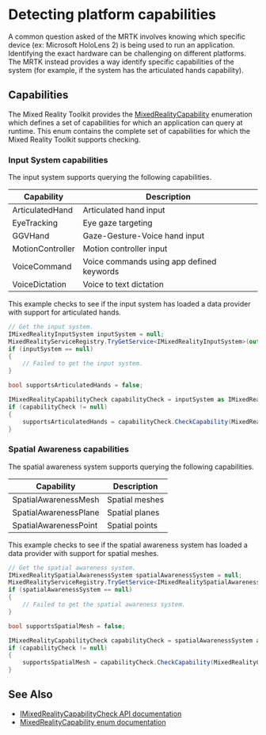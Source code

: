 # Detecting platform capabilities

A common question asked of the MRTK involves knowing which specific device (ex: Microsoft HoloLens 2) is being
used to run an application. Identifying the exact hardware can be challenging on different platforms. The MRTK
instead provides a way identify specific capabilities of the system (for example, if the system has the articulated
hands capability).

## Capabilities

The Mixed Reality Toolkit provides the [MixedRealityCapability](xref:Microsoft.MixedReality.Toolkit.MixedRealityCapability)
enumeration which defines a set of capabilities for which an application can query at runtime. This enum contains the 
complete set of capabilities for which the Mixed Reality Toolkit supports checking.

### Input System capabilities

The input system supports querying the following capabilities.

| Capability | Description |
|---|---|
| ArticulatedHand | Articulated hand input |
| EyeTracking | Eye gaze targeting |
| GGVHand | Gaze-Gesture-Voice hand input |
| MotionController | Motion controller input |
| VoiceCommand | Voice commands using app defined keywords |
| VoiceDictation | Voice to text dictation |

This example checks to see if the input system has loaded a data provider with support for articulated hands.

``` C#
// Get the input system.
IMixedRealityInputSystem inputSystem = null;
MixedRealityServiceRegistry.TryGetService<IMixedRealityInputSystem>(out inputSystem);
if (inputSystem == null)
{
    // Failed to get the input system.
}

bool supportsArticulatedHands = false;

IMixedRealityCapabilityCheck capabilityCheck = inputSystem as IMixedRealityCapabilityCheck;
if (capabilityCheck != null)
{
    supportsArticulatedHands = capabilityCheck.CheckCapability(MixedRealityCapability.ArticulatedHand);
}
```

### Spatial Awareness capabilities

The spatial awareness system supports querying the following capabilities.

| Capability | Description |
|---|---|
| SpatialAwarenessMesh | Spatial meshes |
| SpatialAwarenessPlane | Spatial planes |
| SpatialAwarenessPoint | Spatial points |

This example checks to see if the spatial awareness system has loaded a data provider with support for spatial meshes.

``` C#
// Get the spatial awareness system.
IMixedRealitySpatialAwarenessSystem spatialAwarenessSystem = null;
MixedRealityServiceRegistry.TryGetService<IMixedRealitySpatialAwarenessSystem>(out spatialAwarenessSystem);
if (spatialAwarenessSystem == null)
{
    // Failed to get the spatial awareness system.
}

bool supportsSpatialMesh = false;

IMixedRealityCapabilityCheck capabilityCheck = spatialAwarenessSystem as IMixedRealityCapabilityCheck;
if (capabilityCheck != null)
{
    supportsSpatialMesh = capabilityCheck.CheckCapability(MixedRealityCapability.SpatialAwarenessMesh);
}
```

## See Also

- [IMixedRealityCapabilityCheck API documentation](xref:Microsoft.MixedReality.Toolkit.IMixedRealityCapabilityCheck)
- [MixedRealityCapability enum documentation](xref:Microsoft.MixedReality.Toolkit.MixedRealityCapability)
